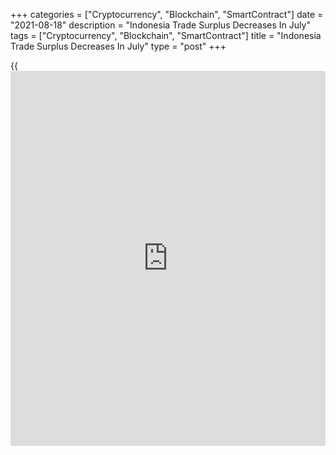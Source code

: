 +++
categories = ["Cryptocurrency", "Blockchain", "SmartContract"]
date = "2021-08-18"
description = "Indonesia Trade Surplus Decreases In July"
tags = ["Cryptocurrency", "Blockchain", "SmartContract"]
title = "Indonesia Trade Surplus Decreases In July"
type = "post"
+++

{{<iframe id="large-banner" src="https://www.bounty.group/#slide=8.0" width="100%" height="600" scrolling="no" style="border: 0px solid rgb(216, 221, 230); border-radius: 3px;">}}

Indonesia's trade surplus decreased in July, figures from Statistics
Indonesia showed on Wednesday.

The trade surplus increased to $2.588 billion in July from $3.225
million a year ago. Economists had expected a surplus of $2.27 billion.

In June, the trade surplus was $1.324 billion.

Exports grew 29.32 percent year-on-year in July. Economists had expected
a rise of 30.2 percent.

Imports rose 44.44 percent annually in July. Economists had forecast a
increase of 52.15 percent.

On a monthly basis, exports increased 4.53 percent and imports grew
12.22 percent in July.

For comments and feedback [contact](https://www.playgroundfx.com/contact/): editorial@rtt[news](https://www.letsplayfx.com/blog/forex-news-website/).com

[Economic News][1]

 **What parts of the world are seeing the best (and worst) economic
performances lately? Click[here][2] to check out our [Econ Scorecard][2]
and find out! See up-to-the-moment [ranking](https://www.playgroundfx.com/blog/crypto-exchange-ranking/)s for the best and worst
performers in [GDP][3], [unemployment rate][4], [inflation][5] and much
more.**

   1. www.rtt[news](https://www.letsplayfx.com/blog/forex-news-website/).com/Content/EconomicNews.aspx
   2. www.rtt[news](https://www.letsplayfx.com/blog/forex-news-website/).com/economic-scorecard/world-rank/unemployment-rate/highest-performance.aspx
   3. www.rtt[news](https://www.letsplayfx.com/blog/forex-news-website/).com/economic-scorecard/world-rank/GDP/highest-performance.aspx
   4. www.rtt[news](https://www.letsplayfx.com/blog/forex-news-website/).com/economic-scorecard/world-rank/unemployment-rate/lowest-performance.aspx
   5. www.rtt[news](https://www.letsplayfx.com/blog/forex-news-website/).com/economic-scorecard/world-rank/CPI/highest-performance.aspx